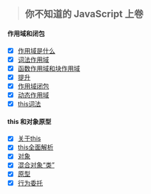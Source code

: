 
> ## 你不知道的 JavaScript 上卷

#### 作用域和闭包
* [x] [作用域是什么](./作用域是什么)
* [x] [词法作用域](./词法作用域)
* [x] [函数作用域和块作用域](./函数作用域和块作用域)
* [x] [提升](./提升)
* [x] [作用域闭包](./作用域闭包)
* [x] [动态作用域](./动态作用域)
* [x] [this词法](./this词法)

#### this 和对象原型
* [x] [关于this](./关于this)
* [x] [this全面解析](./this全面解析)
* [x] [对象](./对象)
* [x] [混合对象“类”](./混合对象“类”)
* [x] [原型](./原型)
* [x] [行为委托](./行为委托)
